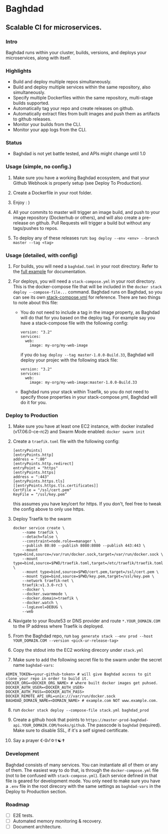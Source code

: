 # Baghdad

Scalable CI for microservices.
--

### Intro

Baghdad runs within your cluster, builds, versions, and deploys your microservices, along with itself.

### Highlights

- Build and deploy multiple repos simultaneously.
- Build and deploy multiple services within the same repository, also simultaneously.
- Specify multiple Dockerfiles within the same repository, multi-stage builds supported.
- Automatically tag your repo and create releases on github.
- Automatically extract files from built images and push them as artifacts to github releases.
- Monitor your builds from the CLI.
- Monitor your app logs from the CLI.

### Status

- Baghdad is not yet battle tested, and APIs might change until 1.0

### Usage (simple, no config.)

1. Make sure you have a working Baghdad ecosystem, and that your Github Webhook is properly setup (see Deploy To Production).

2. Create a Dockerfile in your root folder. 

3. Enjoy : )

4. All your commits to master will trigger an image build, and push to your image repository (Dockerhub or others), and will also create a pre-release on github. Pull Requests will trigger a build but without any tags/pushes to repos.

5. To deploy any of these releases run: `bag deploy --env <env> --branch master --tag <tag>`

### Usage (detailed, with config)

1. For builds, you will need a `baghdad.toml` in your root directory. Refer to the [full example](https://github.com/marwan-at-work/baghdad/blob/master/example-baghdad.toml) for documentation.

2. For deploys, you will need a `stack-compose.yml` in your root directory. This is the docker-compose file that will be included in the `docker stack deploy --compose-file...` command. Baghdad runs on Baghdad, so you can see its own [stack-compose.yml](https://github.com/marwan-at-work/baghdad/blob/master/stack-compose.yml) for reference. There are two things to note about this file:

    - You do not need to include a tag in the image property, as Baghdad will do that for you based on the deploy tag. For example say you have a stack-compose file with the following config:
        ```
        version: "3.2"
        services:
          web:
            image: my-org/my-web-image
        ```

        if you do `bag deploy --tag master-1.0.0-Build.33`, Baghdad will deploy your projec with the following stack file:

        ```
        version: "3.2"
        services:
          web:
            image: my-org/my-web-image:master-1.0.0-Build.33
        ```

    - Baghdad runs your stack within Traefik, so you do not need to specify those properties in your stack-compose.yml, Baghdad will do it for you.

### Deploy to Production

1. Make sure you have at least one EC2 instance, with docker installed (v17.06.0-ce-rc2) and Swarm Mode enabled: `docker swarm init`

2. Create a `traefik.toml` file with the following config:

    ```
    [entryPoints]
    [entryPoints.http]
    address = ":80"
    [entryPoints.http.redirect]
    entryPoint = "https"
    [entryPoints.https]
    address = ":443"
    [entryPoints.https.tls]
    [[entryPoints.https.tls.certificates]]
    CertFile = "/ssl/cert.pem"
    KeyFile = "/ssl/key.pem”
    ````

    this assumes you have key/cert for https. If you don't, feel free to tweak the config above to only use https.

3. Deploy Traefik to the swarm

    ```
    docker service create \
        --name traefik \
        --detach=false \
        --constraint=node.role==manager \
        --publish 80:80 --publish 8080:8080 --publish 443:443 \
        --mount type=bind,source=/var/run/docker.sock,target=/var/run/docker.sock \
        --mount type=bind,source=$PWD/traefik.toml,target=/etc/traefik/traefik.toml \
        --mount type=bind,source=$PWD/cert.pem,target=/ssl/cert.pem \
        --mount type=bind,source=$PWD/key.pem,target=/ssl/key.pem \
        --network traefik-net \
        traefik:v1.3.0-rc3 \
        --docker \
        --docker.swarmmode \
        --docker.domain=traefik \
        --docker.watch \
        --logLevel=DEBUG \
        --web
    ```

4. Navigate to your Route53 or DNS provider and route `*.YOUR_DOMAIN.COM` to the IP address where Traefik is deployed. 

5. From the Baghdad repo, run `bag generate stack --env prod --host YOUR_DOMAIN.COM --version <pick-ur-release-tag>`

6. Copy the stdout into the EC2 working direcory under `stack.yml`

7. Make sure to add the following secret file to the swarm under the secret name `baghdad-vars`:

```
ADMIN_TOKEN=<your-github-token> # will give Baghdad access to git clone your repo in order to build it.
DOCKER_ORG=<DOCKER_ORG_NAME> # where built docker images get puhsed.
DOCKER_AUTH_USER=<DOCKER_AUTH_USER>
DOCKER_AUTH_PASS=<DOCKER_AUTH_PASS>
DOCKER_REMOTE_API_URL=unix:///var/run/docker.sock
BAGHDAD_DOMAIN_NAME=<DOMAIN_NAME> # example.com NOT www.example.com.
```

8. run `docker stack deploy --compose-file stack.yml baghdad_prod`

9. Create a github hook that points to `https://master-prod-baghdad-api.YOUR_DOMAIN.COM/hooks/github`. The passcode is `baghdad` (required). Make sure to disable SSL, if it's a self signed certificate. 

10. Say a prayer ☪☮ℰ✡☥☯✝

### Development

Baghdad consists of many services. You can instantiate all of them or any of them. The easiest way to do that, 
is through the `docker-compose.yml` file (not to be confused with `stack-compose.yml`). Each service defined in that file is geared for development mode. You only need to make sure you have a `.env` file in the root direcory with the same settings as `baghdad-vars` in the Deploy to Production section. 

### Roadmap

- [ ] E2E tests.
- [ ] Automated memory monitoring & recovery.
- [ ] Document architecture.